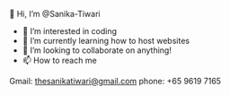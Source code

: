 👋 Hi, I’m @Sanika-Tiwari
- 👀 I’m interested in coding
- 🌱 I’m currently learning how to host websites
- 💞️ I’m looking to collaborate on anything!
- 📫 How to reach me 

Gmail: thesanikatiwari@gmail.com
phone: +65 9619 7165

<!---
Sanika-Tiwari/Sanika-Tiwari is a ✨ special ✨ repository because its `README.md` (this file) appears on your GitHub profile.
You can click the Preview link to take a look at your changes.
--->
